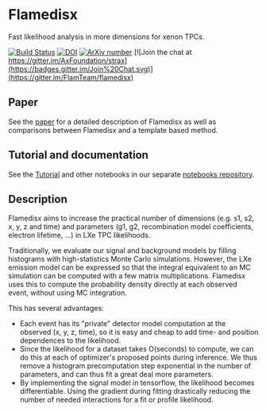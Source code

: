 Flamedisx
==========

Fast likelihood analysis in more dimensions for xenon TPCs.

[![Build Status](https://travis-ci.org/FlamTeam/flamedisx.svg?branch=master)](https://travis-ci.org/FlamTeam/flamedisx)
[![DOI](https://zenodo.org/badge/176141558.svg)](https://zenodo.org/badge/latestdoi/176141558)
[![ArXiv number](https://img.shields.io/badge/physics.ins--det-arXiv%3A2003.12483-%23B31B1B)](https://arxiv.org/abs/2003.12483)
[![Join the chat at https://gitter.im/AxFoundation/strax](https://badges.gitter.im/Join%20Chat.svg)](https://gitter.im/FlamTeam/flamedisx)


Paper
-----

See the [paper](https://arxiv.org/abs/2003.12483) for a detailed description of Flamedisx as well as comparisons between Flamedisx and a template based method.

Tutorial and documentation
---------------------------

See the [Tutorial](https://github.com/FlamTeam/flamedisx-notebooks/blob/master/Tutorial.ipynb) and other notebooks in our separate [notebooks repository](https://github.com/FlamTeam/flamedisx-notebooks).

Description
-------------

Flamedisx aims to increase the practical number of dimensions (e.g. s1, s2, x, 
y, z and time) and parameters (g1, g2, recombination model coefficients, 
electron lifetime, ...) in LXe TPC likelihoods.

Traditionally, we evaluate our signal and background models by filling histograms with high-statistics Monte Carlo simulations. However, the LXe emission model can be expressed so that  the integral equivalent to an MC simulation can be computed with a few matrix multiplications. Flamedisx uses this to compute the probability density directly at each observed event, without using MC integration. 

This has several advantages:
  - Each event has its "private" detector model computation at the observed (x, y, z, time), so it is easy and cheap to add  time- and position dependences to the likelihood.
  - Since the likelihood for a dataset takes O(seconds) to compute, we can do this at each of optimizer's proposed points during inference. We thus remove a histogram precomputation step exponential in the number of parameters, and can thus fit a great deal more parameters.
  - By implementing the signal model in tensorflow, the likelihood becomes differentiable. Using the gradient during fitting drastically reducing the number of needed interactions for a fit or profile likelihood.
